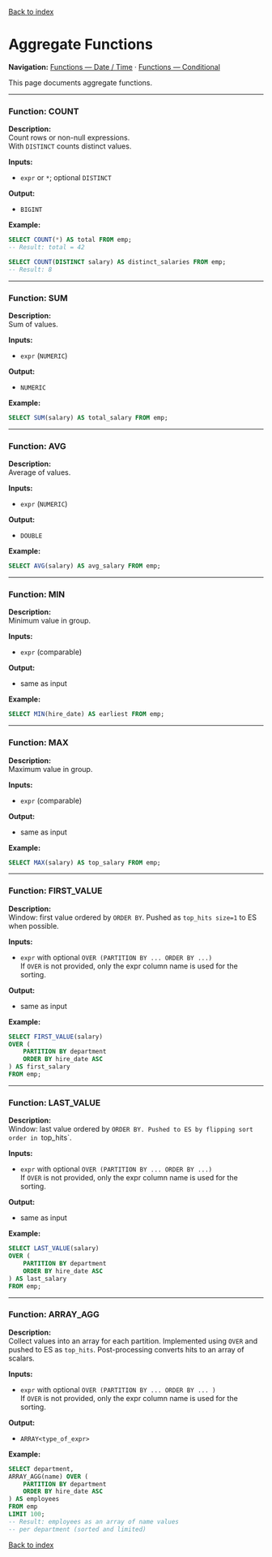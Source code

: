 [Back to index](./README.md)

# Aggregate Functions

**Navigation:** [Functions — Date / Time](./functions_date_time.md) · [Functions — Conditional](./functions_conditional.md)

This page documents aggregate functions.

---

### Function: COUNT
**Description:**  
Count rows or non-null expressions.  
With `DISTINCT` counts distinct values.

**Inputs:** 
- `expr` or `*`; optional `DISTINCT`

**Output:** 
- `BIGINT`

**Example:**
```sql
SELECT COUNT(*) AS total FROM emp;
-- Result: total = 42

SELECT COUNT(DISTINCT salary) AS distinct_salaries FROM emp;
-- Result: 8
```

---

### Function: SUM
**Description:**  
Sum of values.

**Inputs:** 
- `expr` (`NUMERIC`)

**Output:** 
- `NUMERIC`

**Example:**
```sql
SELECT SUM(salary) AS total_salary FROM emp;
```

---

### Function: AVG
**Description:**  
Average of values.

**Inputs:** 
- `expr` (`NUMERIC`)

**Output:** 
- `DOUBLE`

**Example:**
```sql
SELECT AVG(salary) AS avg_salary FROM emp;
```

---

### Function: MIN
**Description:**  
Minimum value in group.

**Inputs:** 
- `expr` (comparable)

**Output:** 
- same as input

**Example:**
```sql
SELECT MIN(hire_date) AS earliest FROM emp;
```

---

### Function: MAX
**Description:**  
Maximum value in group.

**Inputs:** 
- `expr` (comparable)

**Output:** 
- same as input

**Example:**
```sql
SELECT MAX(salary) AS top_salary FROM emp;
```

---

### Function: FIRST_VALUE
**Description:**  
Window: first value ordered by `ORDER BY`. Pushed as `top_hits size=1` to ES when possible.

**Inputs:** 
- `expr` with optional `OVER (PARTITION BY ... ORDER BY ...)`  
If `OVER` is not provided, only the expr column name is used for the sorting.

**Output:** 
- same as input

**Example:**
```sql
SELECT FIRST_VALUE(salary) 
OVER (
    PARTITION BY department 
    ORDER BY hire_date ASC
) AS first_salary
FROM emp;
```

---

### Function: LAST_VALUE
**Description:**  
Window: last value ordered by `ORDER BY. Pushed to ES by flipping sort order in `top_hits`.

**Inputs:** 
- `expr` with optional `OVER (PARTITION BY ... ORDER BY ...)`  
If `OVER` is not provided, only the expr column name is used for the sorting.

**Output:** 
- same as input

**Example:**
```sql
SELECT LAST_VALUE(salary) 
OVER (
    PARTITION BY department 
    ORDER BY hire_date ASC
) AS last_salary
FROM emp;
```

---

### Function: ARRAY_AGG
**Description:**  
Collect values into an array for each partition. Implemented using `OVER` and pushed to ES as `top_hits`. Post-processing converts hits to an array of scalars.

**Inputs:** 
- `expr` with optional `OVER (PARTITION BY ... ORDER BY ... )`  
If `OVER` is not provided, only the expr column name is used for the sorting.

**Output:** 
- `ARRAY<type_of_expr>`

**Example:**
```sql
SELECT department, 
ARRAY_AGG(name) OVER (
    PARTITION BY department 
    ORDER BY hire_date ASC 
) AS employees
FROM emp
LIMIT 100;
-- Result: employees as an array of name values 
-- per department (sorted and limited)
```

[Back to index](./README.md)
